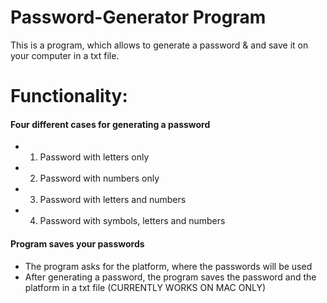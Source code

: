 # Password-Generator Program
 This is a program, which allows to generate a password & and save it on your computer in a txt file.
 
 # Functionality:
 #### Four different cases for generating a password
 * 1. Password with letters only
 * 2. Password with numbers only
 * 3. Password with letters and numbers
 * 4. Password with symbols, letters and numbers
 
#### Program saves your passwords
* The program asks for the platform, where the passwords will be used
* After generating a password, the program saves the password and the platform in a txt file (CURRENTLY WORKS ON MAC ONLY)
 
 
